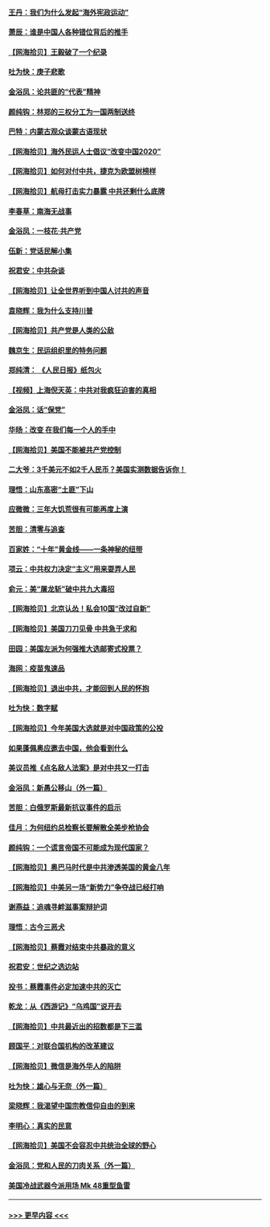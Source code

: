 #### [王丹：我们为什么发起“海外宪政运动”](../pages/nsc993/n12380286.md?t=09050651) 
#### [萧辰：谁是中国人各种错位背后的推手](../pages/nsc993/n12379800.md?t=09050651) 
#### [【网海拾贝】王毅破了一个纪录](../pages/nsc993/n12379251.md?t=09050651) 
#### [吐为快：庚子悲歌](../pages/nsc993/n12378821.md?t=09050651) 
#### [金浴凤：论共匪的“代表”精神](../pages/nsc993/n12377546.md?t=09050651) 
#### [颜纯钩：林郑的三权分工为一国两制送终](../pages/nsc993/n12377306.md?t=09050651) 
#### [巴特：内蒙古观众谈蒙古语现状](../pages/nsc993/n12376923.md?t=09050651) 
#### [【网海拾贝】海外民运人士倡议“改变中国2020”](../pages/nsc993/n12376682.md?t=09050651) 
#### [【网海拾贝】如何对付中共，捷克为欧盟树榜样](../pages/nsc993/n12374209.md?t=09050651) 
#### [【网海拾贝】航母打击实力暴露 中共还剩什么底牌](../pages/nsc993/n12371825.md?t=09050651) 
#### [李春草：南海无战事](../pages/nsc993/n12371159.md?t=09050651) 
#### [金浴凤：一枝花·共产党](../pages/nsc993/n12368757.md?t=09050651) 
#### [伍新：党话民解小集](../pages/nsc993/n12366907.md?t=09050651) 
#### [祝君安：中共杂谈](../pages/nsc993/n12366076.md?t=09050651) 
#### [【网海拾贝】让全世界听到中国人讨共的声音](../pages/nsc993/n12365569.md?t=09050651) 
#### [袁晓辉：我为什么支持川普](../pages/nsc993/n12362670.md?t=09050651) 
#### [【网海拾贝】共产党是人类的公敌](../pages/nsc993/n12363182.md?t=09050651) 
#### [魏京生：民运组织里的特务问题](../pages/nsc993/n12363010.md?t=09050651) 
#### [郑纯清： 《人民日报》纸包火](../pages/nsc993/n12362706.md?t=09050651) 
#### [【视频】上海倪天英：中共对我疯狂迫害的真相](../pages/nsc993/n12356341.md?t=09050651) 
#### [金浴凤：话“保党”](../pages/nsc993/n12361867.md?t=09050651) 
#### [华旸：改变 在我们每一个人的手中](../pages/nsc993/n12361774.md?t=09050651) 
#### [【网海拾贝】美国不能被共产党控制](../pages/nsc993/n12360271.md?t=09050651) 
#### [二大爷：3千美元不如2千人民币？美国实测数据告诉你！](../pages/nsc993/n12358563.md?t=09050651) 
#### [理悟：山东高密“土匪”下山](../pages/nsc993/n12358535.md?t=09050651) 
#### [应微微：三年大饥荒很有可能再度上演](../pages/nsc993/n12358523.md?t=09050651) 
#### [苦胆：清零与追查](../pages/nsc993/n12358501.md?t=09050651) 
#### [百家姓：“十年”黄金线——一条神秘的纽带](../pages/nsc993/n12358319.md?t=09050651) 
#### [项云：中共权力决定“主义”用来耍弄人民](../pages/nsc993/n12358172.md?t=09050651) 
#### [俞元：美“屠龙斩”破中共九大毒招](../pages/nsc993/n12357822.md?t=09050651) 
#### [【网海拾贝】北京认怂！私会10国“改过自新”](../pages/nsc993/n12357784.md?t=09050651) 
#### [【网海拾贝】美国刀刀见骨 中共急于求和](../pages/nsc993/n12355511.md?t=09050651) 
#### [田园：美国左派为何强推大选邮寄式投票？](../pages/nsc993/n12352963.md?t=09050651) 
#### [海网：疫苗鬼速品](../pages/nsc993/n12354438.md?t=09050651) 
#### [【网海拾贝】退出中共，才能回到人民的怀抱](../pages/nsc993/n12352634.md?t=09050651) 
#### [吐为快：数字赋](../pages/nsc993/n12352317.md?t=09050651) 
#### [【网海拾贝】今年美国大选就是对中国政策的公投](../pages/nsc993/n12350973.md?t=09050651) 
#### [如果蓬佩奥应邀去中国，他会看到什么](../pages/nsc993/n12350945.md?t=09050651) 
#### [美议员推《点名敌人法案》是对中共又一打击](../pages/nsc993/n12350765.md?t=09050651) 
#### [金浴凤：新愚公移山（外一篇）](../pages/nsc993/n12350253.md?t=09050651) 
#### [苦胆：白俄罗斯最新抗议事件的启示](../pages/nsc993/n12349989.md?t=09050651) 
#### [佳月：为何纽约总检察长要解散全美步枪协会](../pages/nsc993/n12349939.md?t=09050651) 
#### [颜纯钩：一个谎言帝国不可能成为现代国家？](../pages/nsc993/n12349898.md?t=09050651) 
#### [【网海拾贝】奥巴马时代是中共渗透美国的黄金八年](../pages/nsc993/n12349284.md?t=09050651) 
#### [【网海拾贝】中美另一场“新势力”争夺战已经打响](../pages/nsc993/n12346998.md?t=09050651) 
#### [谢燕益：追魂寻衅滋事案辩护词](../pages/nsc993/n12346892.md?t=09050651) 
#### [理悟：古今三恶犬](../pages/nsc993/n12345190.md?t=09050651) 
#### [【网海拾贝】蔡霞对结束中共暴政的意义](../pages/nsc993/n12344263.md?t=09050651) 
#### [祝君安：世纪之选边站](../pages/nsc993/n12342382.md?t=09050651) 
#### [投书：蔡霞事件必定加速中共的灭亡](../pages/nsc993/n12341881.md?t=09050651) 
#### [乾龙：从《西游记》“乌鸡国”说开去](../pages/nsc993/n12341690.md?t=09050651) 
#### [【网海拾贝】中共最近出的招数都是下三滥](../pages/nsc993/n12341593.md?t=09050651) 
#### [顾国平：对联合国机构的改革建议](../pages/nsc993/n12339928.md?t=09050651) 
#### [【网海拾贝】微信是海外华人的陷阱](../pages/nsc993/n12338868.md?t=09050651) 
#### [吐为快：雄心与无奈（外一篇）](../pages/nsc993/n12338132.md?t=09050651) 
#### [梁晓辉：我渴望中国宗教信仰自由的到来](../pages/nsc993/n12336657.md?t=09050651) 
#### [李明心：真实的民意](../pages/nsc993/n12336089.md?t=09050651) 
#### [【网海拾贝】美国不会容忍中共统治全球的野心](../pages/nsc993/n12336063.md?t=09050651) 
#### [金浴凤：党和人民的刀肉关系（外一篇）](../pages/nsc993/n12335834.md?t=09050651) 
#### [美国冷战武器今派用场 Mk 48重型鱼雷](../pages/nsc993/n12335354.md?t=09050651) 

----
#### [ >>> 更早内容 <<< ](../indexes/nsc993-earlier.md)
